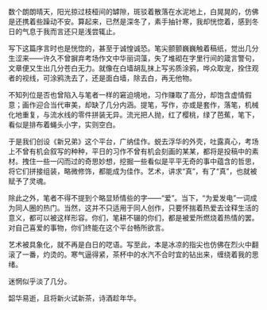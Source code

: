 数个朗朗晴天，阳光掠过枝桠间的罅隙，斑驳着散落在水泥地上，白晃晃的，仿佛是还携着些躁动不安。算起来，已然是深冬了，素手抽针寒，我却恍惚着，感到冬日的气息于我而言还只是浅尝辄止。

写下这篇序言时也是恍惚的，甚至于诚惶诚恐。笔尖颤颤巍巍触着稿纸，觉出几分生涩来——许久不曾摒弃考场作文中华丽词藻，失了堆砌在字里行间的箴言警句，文章便又生出几分苍白无力。就像在白墙胡乱抹上写劣质涂鸦，哗众取宠，拴住观者的视线，可涂鸦洗去了，还是面白墙，除去白，再无他物。

不知列位是否也曾陷入与笔者一样的窘迫境地，习作赚取了高分，却饱含虚情假意；画作迎合当代审美，却缺了几分内涵。提笔，写作，亦或是套作，落笔，机械化地重复，与流水线的零件拼装无异。流光把人抛，红了樱桃，绿了芭蕉，笔下，看似是排布着蝇头小字，实则空白。

于是我们创设《新兄弟》这个平台，广纳佳作。蜕去浮华的外壳，吐露真心，考场上不曾有机会叙写的种种，平日的习作不曾有机会刻画的某某，都将是投稿中的素材。拽住一些一闪而过的奇思妙想，挖掘一些看似是平平无奇的事中蕴含的哲思，将它们拼接组装，略微修饰，都能成为佳作。艺术，讲求“真”，有了“真”，也就被赋予了灵魂。

除此之外，笔者不得不提到个略显矫情些的字——“爱”。当下，“为爱发电”一词成为同人圈的热门。当然，这并不只适用于同人创作，只要怀揣着热爱去诠释生活的意义，都可以被这样形容。你们，笔耕不辍的你们，都是被爱所燃烧着热情的罢。对自己喜爱的事物，你们终能在这个平台畅所欲言。

艺术被具象化，就不再是白日的呓语。写至此，本是冰凉的指尖也仿佛在烈火中翻滚了一番，灼烫的。寒气逼得紧，茶杯中的水汽不合时宜的钻出来，缠绕着我的思绪。

迷惘似乎淡了几分。

韶华易逝，且将新火试新茶，诗酒趁年华。 
